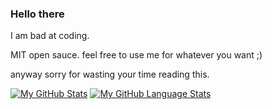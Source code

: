 ### Hello there ###

I am bad at coding.

MIT open sauce. feel free to use me for whatever you want ;)

anyway sorry for wasting your time reading this.

[![My GitHub Stats](https://github-readme-stats.vercel.app/api/?username=ChrstnCrrnd&count_private=true&theme=tokyonight&showicons=true)]()
[![My GitHub Language Stats](https://github-readme-stats.vercel.app/api/top-langs/?username=Chrstncrrnd&langs_count=5&theme=tokyonight)]()
